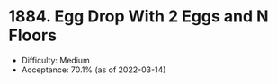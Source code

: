 # 1884. Egg Drop With 2 Eggs and N Floors
- Difficulty: Medium
- Acceptance: 70.1% (as of 2022-03-14)
